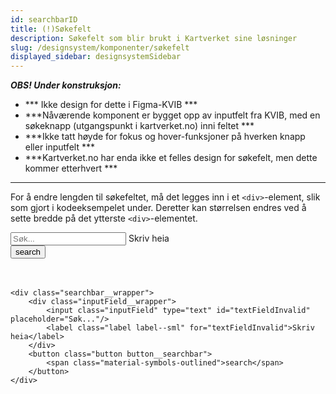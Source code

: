 ```yaml
---
id: searchbarID
title: (!)Søkefelt
description: Søkefelt som blir brukt i Kartverket sine løsninger
slug: /designsystem/komponenter/søkefelt
displayed_sidebar: designsystemSidebar
---
```

***OBS! Under konstruksjon:***
- *** Ikke design for dette i Figma-KVIB ***
- ***Nåværende komponent er bygget opp av inputfelt fra KVIB, med en søkeknapp (utgangspunkt i kartverket.no) inni feltet ***
- ***Ikke tatt høyde for fokus og hover-funksjoner på hverken knapp eller inputfelt ***
- ***Kartverket.no har enda ikke et felles design for søkefelt, men dette kommer etterhvert ***

***

For å endre lengden til søkefeltet, må det legges inn i et <code><div\></code>-element, slik som gjort i kodeeksempelet under.
Deretter kan størrelsen endres ved å sette bredde på det ytterste <code><div\></code>-elementet.

<div class="searchbar__wrapper">
    <div class="inputField__wrapper">
        <input class="inputField" type="text" id="textFieldInvalid" placeholder="Søk..."/>
        <label class="label label--sml" for="textFieldInvalid">Skriv heia</label>
    </div>
    <button class="button button__searchbar">
        <span class="material-symbols-outlined">search</span>
    </button>
</div>

<br/>
<br/>

```markup
<div class="searchbar__wrapper">
    <div class="inputField__wrapper">
        <input class="inputField" type="text" id="textFieldInvalid" placeholder="Søk..."/>
        <label class="label label--sml" for="textFieldInvalid">Skriv heia</label>
    </div>
    <button class="button button__searchbar">
        <span class="material-symbols-outlined">search</span>
    </button>
</div>
```